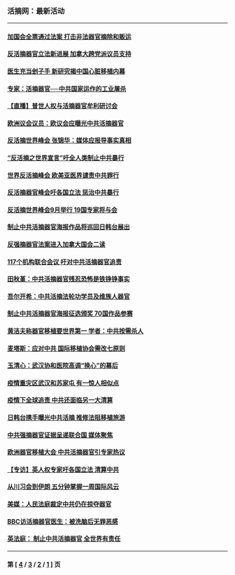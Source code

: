 ### 活摘网：最新活动
---
#### [加国会全票通过法案 打击非法器官摘除和贩运](../../pages/nf5883/n13884924.md?04040430) 
#### [反活摘器官立法新进展 加拿大跨党派议员支持](../../pages/nf5883/n13876061.md?04040430) 
#### [医生充当刽子手 新研究揭中国心脏移植内幕](../../pages/nf5883/n13772291.md?04040430) 
#### [专家：活摘器官──中共国家运作的工业屠杀](../../pages/nf5883/n13761178.md?04040430) 
#### [【直播】普世人权与活摘器官牟利研讨会](../../pages/nf5883/n13425146.md?04040430) 
#### [欧洲议会议员：欧议会应曝光中共活摘器官](../../pages/nf5883/n13336571.md?04040430) 
#### [反活摘世界峰会 张锦华：媒体应报导事实真相](../../pages/nf5883/n13278502.md?04040430) 
#### [“反活摘之世界宣言”吁全人类制止中共暴行](../../pages/nf5883/n13259730.md?04040430) 
#### [世界反活摘峰会 欧美亚医界谴责中共罪行](../../pages/nf5883/n13253550.md?04040430) 
#### [反活摘器官峰会吁各国立法 惩治中共暴行](../../pages/nf5883/n13245052.md?04040430) 
#### [反活摘世界峰会9月举行 19国专家将与会](../../pages/nf5883/n13201492.md?04040430) 
#### [制止中共活摘器官海报作品将巡回日韩台展出](../../pages/nf5883/n13177791.md?04040430) 
#### [反强摘器官法案进入加拿大国会二读](../../pages/nf5883/n13033450.md?04040430) 
#### [117个机构联合会议 吁对中共活摘器官追责](../../pages/nf5883/n12775087.md?04040430) 
#### [田秋堇：中共活摘器官残忍恐怖是铁铮铮事实](../../pages/nf5883/n12702148.md?04040430) 
#### [吾尔开希：中共活摘法轮功学员及维族人器官](../../pages/nf5883/n12693197.md?04040430) 
#### [制止中共活摘器官海报征选颁奖 70国作品参赛](../../pages/nf5883/n12692050.md?04040430) 
#### [黄洁夫称器官移植要世界第一 学者：中共按需杀人](../../pages/nf5883/n12572329.md?04040430) 
#### [麦塔斯：应对中共 国际移植协会需改七原则](../../pages/nf5883/n12514711.md?04040430) 
#### [玉清心：武汉协和医院高调“换心”的幕后](../../pages/nf5883/n12298730.md?04040430) 
#### [疫情重灾区武汉和苏家屯 有一惊人相似点](../../pages/nf5883/n12150824.md?04040430) 
#### [疫情下全球追责 中共还面临另一大清算](../../pages/nf5883/n12070397.md?04040430) 
#### [日韩台携手曝光中共活摘 推修法阻移植旅游](../../pages/nf5883/n11712046.md?04040430) 
#### [中共强摘器官证据呈递联合国 媒体聚焦](../../pages/nf5883/n11546426.md?04040430) 
#### [欧洲器官移植大会 中共活摘器官引专家热议](../../pages/nf5883/n11539095.md?04040430) 
#### [【专访】英人权专家吁各国立法 清算中共](../../pages/nf5883/n11367315.md?04040430) 
#### [从川习会到伊朗 五分钟掌握一周国际风云](../../pages/nf5883/n11338520.md?04040430) 
#### [美媒：人民法庭裁定中共仍在掠夺器官](../../pages/nf5883/n11334897.md?04040430) 
#### [BBC访活摘器官医生：被洗脑后无罪恶感](../../pages/nf5883/n11335935.md?04040430) 
#### [英法庭： 制止中共活摘器官 全世界有责任](../../pages/nf5883/n11330691.md?04040430) 

---
#### 第 [ [4](./4.md?04040430) / [3](./3.md?04040430) / [2](./2.md?04040430) / [1](./1.md?04040430) ] 页

